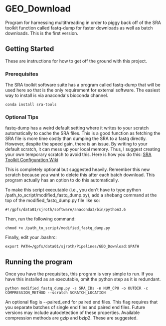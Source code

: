 # GEO_Download
Program for harnessing multithreading in order to piggy back off of the SRA toolkit function called fastq-dump for faster downloads as well as batch downloads. This is the first version.

## Getting Started
These are instructions for how to get off the ground with this project.

### Prerequisites
The SRA toolkit software suite has a program called fastq-dump that will be used here so that is the only requirement for external software. The easiest way to install is via anaconda's bioconda channel.
```
conda install sra-tools
```

### Optional Tips
fastq-dump has a weird default setting where it writes to your scratch automatically to cache the SRA files. This is a good function as fetching the SRA file is more time costly than dumping the SRA to a fastq directly. However, despite the speed gain, there is an issue. By writing to your default scratch, it can mess up your local memory. Thus, I suggest creating your own temporary scratch to avoid this. Here is how you do this: [SRA Toolkit Configuration Wiki](https://github.com/ncbi/sra-tools/wiki/Toolkit-Configuration)

This is completely optional but suggested heavily. Remember this new scratch because you want to delete this after each batch download. This program actually has an option to do this automatically.

To make this script executable (i.e., you don't have to type python /path_to_script/modified_fastq_dump.py), add a shebang command at the top of the modified_fastq_dump.py file like so:
```
#!/gpfs/data01/sjroth/software/anaconda3/bin/python3.6
```
Then, run the following command:
```
chmod +x /path_to_script/modified_fastq_dump.py
```
Finally, edit your .bashrc:
```
export PATH=/gpfs/data01/sjroth/Pipelines/GEO_Download:$PATH
```

## Running the program
Once you have the prequisites, this program is very simple to run. If you have this installed as an executable, omit the python step as it is redundant.
```
python modified_fastq_dump.py -s SRA_IDs -n NUM_CPU -o OUTDIR -c COMPRESSION_METHOD --scratch SCRATCH_LOCATION
```
An optional flag is --paired_end for paired end files. This flag requires that you separate batches of single end files and paired end files. Future versions may include autodetection of these properties. Available compression methods are gzip and bzip2. These are suggested.
